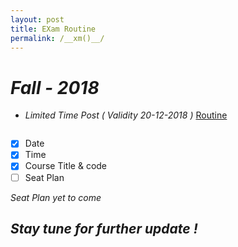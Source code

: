 ```yaml
---
layout: post
title: EXam Routine
permalink: /__xm()__/
---
```

# *Fall - 2018* 
* *Limited Time Post ( Validity 20-12-2018 )* [Routine](https://daffodilvarsity.edu.bd/notice-file/CSE_Final_Exam_Routine_Fall_18_(CSE).pdf)

<p align="center">
  <img src="https://user-images.githubusercontent.com/35966401/49600453-7016c900-f9ad-11e8-8c00-0c1fa1b9f2c0.png" alt="" />
</p>


- [x] Date
- [x] Time
- [x] Course Title & code
- [ ] Seat Plan 

 *Seat Plan yet to come*
## *Stay tune for further update !*
 
